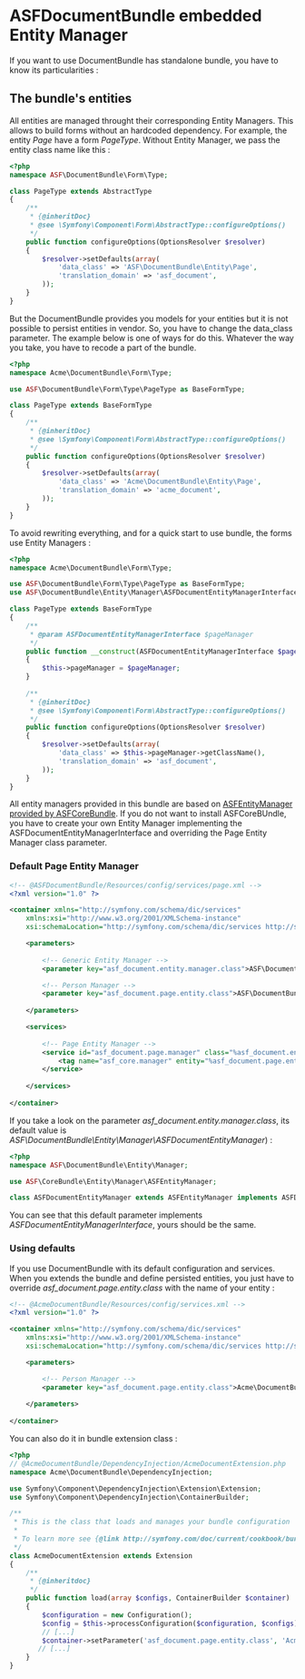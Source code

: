 # ASFDocumentBundle embedded Entity Manager

If you want to use DocumentBundle has standalone bundle, you have to know its particularities :

## The bundle's entities

All entities are managed throught their corresponding Entity Managers. This allows to build forms without an hardcoded dependency. For example, the entity *Page* have a form *PageType*. Without Entity Manager, we pass the entity class name like this :

```php
<?php
namespace ASF\DocumentBundle\Form\Type;

class PageType extends AbstractType
{
	/**
	 * {@inheritDoc}
	 * @see \Symfony\Component\Form\AbstractType::configureOptions()
	 */
	public function configureOptions(OptionsResolver $resolver)
	{
		$resolver->setDefaults(array(
			'data_class' => 'ASF\DocumentBundle\Entity\Page',
			'translation_domain' => 'asf_document',
		));
	}
}
```

But the DocumentBundle provides you models for your entities but it is not possible to persist entities in vendor. So, you have to change the data_class parameter. The example below is one of ways for do this. Whatever the way you take, you have to recode a part of the bundle.

```php
<?php
namespace Acme\DocumentBundle\Form\Type;

use ASF\DocumentBundle\Form\Type\PageType as BaseFormType;

class PageType extends BaseFormType
{
	/**
	 * {@inheritDoc}
	 * @see \Symfony\Component\Form\AbstractType::configureOptions()
	 */
	public function configureOptions(OptionsResolver $resolver)
	{
		$resolver->setDefaults(array(
			'data_class' => 'Acme\DocumentBundle\Entity\Page',
			'translation_domain' => 'acme_document',
		));
	}
}
```

To avoid rewriting everything, and for a quick start to use bundle, the forms use Entity Managers :

```php
<?php
namespace Acme\DocumentBundle\Form\Type;

use ASF\DocumentBundle\Form\Type\PageType as BaseFormType;
use ASF\DocumentBundle\Entity\Manager\ASFDocumentEntityManagerInterface;

class PageType extends BaseFormType
{
	/**
     * @param ASFDocumentEntityManagerInterface $pageManager
     */
    public function __construct(ASFDocumentEntityManagerInterface $pageManager)
    {
        $this->pageManager = $pageManager;
    }
    
	/**
	 * {@inheritDoc}
	 * @see \Symfony\Component\Form\AbstractType::configureOptions()
	 */
	public function configureOptions(OptionsResolver $resolver)
	{
		$resolver->setDefaults(array(
			'data_class' => $this->pageManager->getClassName(),
			'translation_domain' => 'asf_document',
		));
	}
}
```

All entity managers provided in this bundle are based on [ASFEntityManager provided by ASFCoreBundle](https://github.com/artscorestudio/core-bundle/blob/master/Resources/doc/entity-manager.md). If you do not want to install ASFCoreBUndle, you have to create your own Entity Manager implementing the ASFDocumentEntityManagerInterface and overriding the Page Entity Manager class parameter.

### Default Page Entity Manager
```xml
<!-- @ASFDocumentBundle/Resources/config/services/page.xml -->
<?xml version="1.0" ?>

<container xmlns="http://symfony.com/schema/dic/services"
    xmlns:xsi="http://www.w3.org/2001/XMLSchema-instance"
    xsi:schemaLocation="http://symfony.com/schema/dic/services http://symfony.com/schema/dic/services/services-1.0.xsd">

	<parameters>
    	
    	<!-- Generic Entity Manager -->
    	<parameter key="asf_document.entity.manager.class">ASF\DocumentBundle\Entity\Manager\ASFDocumentEntityManager</parameter>

		<!-- Person Manager -->
		<parameter key="asf_document.page.entity.class">ASF\DocumentBundle\Entity\Page</parameter>
    	
    </parameters>

    <services>
    
        <!-- Page Entity Manager -->
        <service id="asf_document.page.manager" class="%asf_document.entity.manager.class%">
            <tag name="asf_core.manager" entity="%asf_document.page.entity.class%" />
        </service>
        
    </services>
    
</container>
```

If you take a look on the parameter *asf_document.entity.manager.class*, its default value is *ASF\DocumentBundle\Entity\Manager\ASFDocumentEntityManager*) :

```php
<?php
namespace ASF\DocumentBundle\Entity\Manager;

use ASF\CoreBundle\Entity\Manager\ASFEntityManager;

class ASFDocumentEntityManager extends ASFEntityManager implements ASFDocumentEntityManagerInterface {}
```

You can see that this default parameter implements *ASFDocumentEntityManagerInterface*, yours should be the same.

### Using defaults

If you use DocumentBundle with its default configuration and services. When you extends the bundle and define persisted entities, you just have to override  *asf_document.page.entity.class* with the name of your entity :

```xml
<!-- @AcmeDocumentBundle/Resources/config/services.xml -->
<?xml version="1.0" ?>

<container xmlns="http://symfony.com/schema/dic/services"
    xmlns:xsi="http://www.w3.org/2001/XMLSchema-instance"
    xsi:schemaLocation="http://symfony.com/schema/dic/services http://symfony.com/schema/dic/services/services-1.0.xsd">

	<parameters>

		<!-- Person Manager -->
		<parameter key="asf_document.page.entity.class">Acme\DocumentBundle\Entity\Page</parameter>
    	
    </parameters>
    
</container>
```

You can also do it in bundle extension class :

```php
<?php
// @AcmeDocumentBundle/DependencyInjection/AcmeDocumentExtension.php
namespace Acme\DocumentBundle\DependencyInjection;

use Symfony\Component\DependencyInjection\Extension\Extension;
use Symfony\Component\DependencyInjection\ContainerBuilder;

/**
 * This is the class that loads and manages your bundle configuration
 *
 * To learn more see {@link http://symfony.com/doc/current/cookbook/bundles/extension.html}
 */
class AcmeDocumentExtension extends Extension
{
    /**
     * {@inheritdoc}
     */
    public function load(array $configs, ContainerBuilder $container)
    {
        $configuration = new Configuration();
	    $config = $this->processConfiguration($configuration, $configs);
		// [...]
	    $container->setParameter('asf_document.page.entity.class', 'Acme\DocumentBundle\Entity\Page');
	   // [...]
    }
}
```
